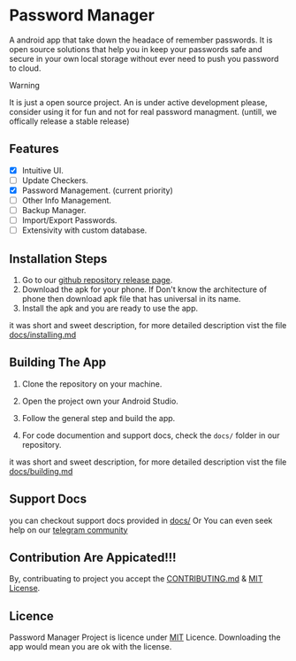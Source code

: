 # Password Manager

A android app that take down the headace of remember passwords. It is open source solutions that help you in keep your passwords safe and secure in your own local storage without ever need to push you password to cloud.

> [!WARNING]
> It is just a open source project. An is under active development please, consider using it for fun and not for real password managment. (untill, we offically release a stable release)

## Features

- [X] Intuitive UI.
- [ ] Update Checkers.
- [X] Password Management. (current priority)
- [ ] Other Info Management.
- [ ] Backup Manager.
- [ ] Import/Export Passwords.
- [ ] Extensivity with custom database.

## Installation Steps

1. Go to our [github repository release page](https://github.com/JeelDobariya38/password-manager/releases/latest).
2. Download the apk for your phone. If Don't know the architecture of phone then download apk file that has universal in its name.
3. Install the apk and you are ready to use the app.

it was short and sweet description, for more detailed description vist the file [docs/installing.md](docs/installing.md)

## Building The App

1. Clone the repository on your machine.

2. Open the project own your Android Studio.

3. Follow the general step and build the app.

4. For code documention and support docs, check the `docs/` folder in our repository. 

it was short and sweet description, for more detailed description vist the file [docs/building.md](docs/building.md)

## Support Docs

you can checkout support docs provided in [docs/](docs/) Or You can even seek help on our [telegram community](https://t.me/passwordmanagercommunity)

## Contribution Are Appicated!!!

By, contribuating to project you accept the [CONTRIBUTING.md](CONTRIBUTING.md) & [MIT License](LICENSE.txt).

## Licence

Password Manager Project is licence under [MIT](LICENSE.txt) Licence. Downloading the app would mean you are ok with the license.

